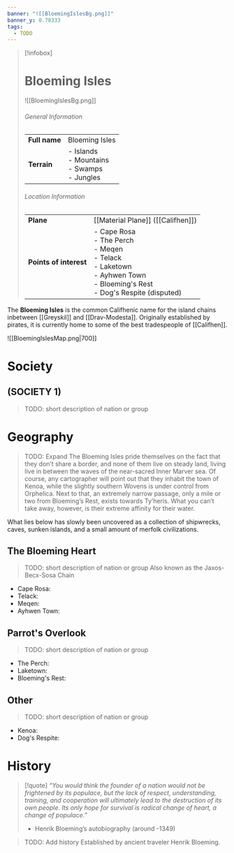 ```yaml
---
banner: "![[BloemingIslesBg.png]]"
banner_y: 0.78333
tags:
  - TODO
---
```

> [!infobox]
> # Bloeming Isles 
> ![[BloemingIslesBg.png]]  
> ###### General Information
> | | |  
> |---|---|  
> | **Full name** | Bloeming Isles |
> | **Terrain** | - Islands<br>- Mountains<br>- Swamps<br>- Jungles |
> ###### Location Information
> | | |  
> |---|---|  
> | **Plane** | [[Material Plane]] ([[Califhen]]) |
> | **Points of interest** | - Cape Rosa<br>- The Perch<br>- Meqen<br>- Telack<br>- Laketown<br>- Ayhwen Town<br>- Bloeming's Rest<br>- Dog's Respite (disputed) |

The **Bloeming Isles** is the common Califhenic name for the island chains inbetween [[Greyskil]] and [[Drav-Modesta]]. Originally established by pirates, it is currently home to some of the best tradespeople of [[Califhen]].

![[BloemingIslesMap.png|700]]
# Society
## (SOCIETY 1)
> TODO: short description of nation or group

# Geography
> TODO: Expand
The Bloeming Isles pride themselves on the fact that they don’t share a border, and none of them live on steady land, living live in between the waves of the near-sacred Inner Marver sea. Of course, any cartographer will point out that they inhabit the town of Kenoa, while the slightly southern Wovens is under control from Orphelica. Next to that, an extremely narrow passage, only a mile or two from Bloeming’s Rest, exists towards Ty’heris. What you can’t take away, however, is their extreme affinity for their water.

What lies below has slowly been uncovered as a collection of shipwrecks, caves, sunken islands, and a small amount of merfolk civilizations. 
## The Bloeming Heart
> TODO: short description of nation or group
> Also known as the Jaxos-Becx-Sosa Chain
- Cape Rosa: 
- Telack: 
- Meqen:
- Ayhwen Town:
## Parrot's Overlook
> TODO: short description of nation or group
- The Perch: 
- Laketown: 
- Bloeming's Rest: 
## Other
> TODO: short description of nation or group
- Kenoa: 
- Dog's Respite: 
# History
>[!quote]
>*“You would think the founder of a nation would not be frightened by its populace, but the lack of respect, understanding, training, and cooperation will ultimately lead to the destruction of its own people. Its only hope for survival is radical change of heart, a change of populace.”*  
>- Henrik Bloeming’s autobiography (around -1349)

> TODO: Add history
> Established by ancient traveler Henrik Bloeming.